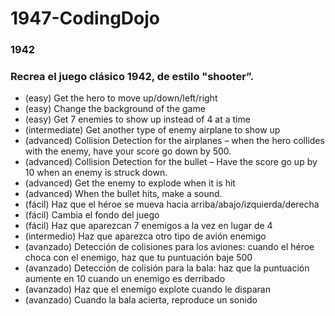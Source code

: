 # 1947-CodingDojo
### 1942
### Recrea el juego clásico 1942, de estilo "shooter”.
* (easy) Get the hero to move up/down/left/right
* (easy) Change the background of the game
* (easy) Get 7 enemies to show up instead of 4 at a time
* (intermediate) Get another type of enemy airplane to show up
* (advanced) Collision Detection for the airplanes – when the hero collides with the enemy, have your score go down by 500.
* (advanced) Collision Detection for the bullet – Have the score go up by 10 when an enemy is struck down.
* (advanced) Get the enemy to explode when it is hit
* (advanced) When the bullet hits, make a sound.
* (fácil) Haz que el héroe se mueva hacia arriba/abajo/izquierda/derecha
* (fácil) Cambia el fondo del juego
* (fácil) Haz que aparezcan 7 enemigos a la vez en lugar de 4
* (intermedio) Haz que aparezca otro tipo de avión enemigo
* (avanzado) Detección de colisiones para los aviones: cuando el héroe choca con el enemigo, haz que tu puntuación baje 500
* (avanzado) Detección de colisión para la bala: haz que la puntuación aumente en 10 cuando un enemigo es derribado
* (avanzado) Haz que el enemigo explote cuando le disparan
* (avanzado) Cuando la bala acierta, reproduce un sonido

